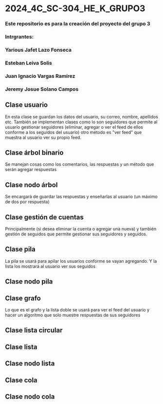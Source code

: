 # 2024_4C_SC-304_HE_K_GRUPO3
### Este repositorio es para la creación del proyecto del grupo 3
### Intrgrantes:
### Yarious Jafet Lazo Fonseca
### Esteban Leiva Solis
### Juan Ignacio Vargas Ramírez
### Jeremy Josue Solano Campos



## Clase usuario 
En esta clase se guardan los datos del usuario, su correo, nombre, apellidos etc. También se implementan clases como lo son seguidores que permite al usuario gestionar seguidores (eliminar, agregar o ver el feed de ellos conforme a los seguidos del usuario) otro método es "ver feed" que muestra al usuario ver su propio feed. 

## Clase árbol binario 
Se manejan cosas como los comentarios, las respuestas y un método que serán agregar respuestas 

## Clase nodo árbol 
Se encargará de guardar las respuestas y enseñarlas al usuario (un máximo de dos por respuesta) 

## Clase gestión de cuentas 
Principalmente (si desea eliminar la cuenta o agregar una nueva) y también gestión de seguidos que permite gestionar sus seguidores y seguidos.

## Clase pila 
La pila se usará para apilar los usuarios conforme se vayan agregando. Y la lista los mostrará al usuario ver sus seguidos 

## Clase nodo pila 

## Clase grafo 
Lo que es el grafo y la lista doble se usará para ver el feed del usuario y hacer un algoritmo que solo muestre respuestas de sus seguidores 

## Clase lista circular 

## Clase lista 

## Clase nodo lista 

## Clase cola 

## Clase nodo cola
